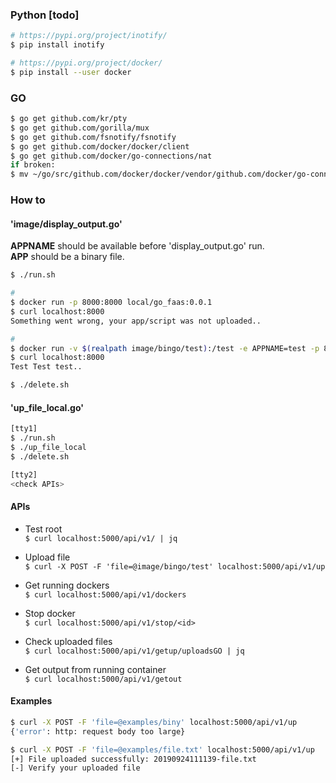 ### Python [todo]
```sh
# https://pypi.org/project/inotify/
$ pip install inotify

# https://pypi.org/project/docker/
$ pip install --user docker
```

### GO
```sh
$ go get github.com/kr/pty
$ go get github.com/gorilla/mux
$ go get github.com/fsnotify/fsnotify
$ go get github.com/docker/docker/client
$ go get github.com/docker/go-connections/nat
if broken: 
$ mv ~/go/src/github.com/docker/docker/vendor/github.com/docker/go-connections/nat /tmp
```

### How to

#### 'image/display_output.go'
**APPNAME** should be available before 'display_output.go' run.  
**APP** should be a binary file.  

```sh
$ ./run.sh

#
$ docker run -p 8000:8000 local/go_faas:0.0.1
$ curl localhost:8000
Something went wrong, your app/script was not uploaded..

#
$ docker run -v $(realpath image/bingo/test):/test -e APPNAME=test -p 8000:8000 local/go_faas:0.0.1
$ curl localhost:8000
Test Test test..

$ ./delete.sh
```

#### 'up_file_local.go'
```sh
[tty1]
$ ./run.sh
$ ./up_file_local
$ ./delete.sh

[tty2] 
<check APIs>
```

#### APIs
- Test root  
`$ curl localhost:5000/api/v1/ | jq`

- Upload file  
`$ curl -X POST -F 'file=@image/bingo/test' localhost:5000/api/v1/up`

- Get running dockers  
`$ curl localhost:5000/api/v1/dockers`

- Stop docker  
`$ curl localhost:5000/api/v1/stop/<id>`

- Check uploaded files  
`$ curl localhost:5000/api/v1/getup/uploadsGO | jq`

- Get output from running container  
`$ curl localhost:5000/api/v1/getout`

#### Examples
```sh
$ curl -X POST -F 'file=@examples/biny' localhost:5000/api/v1/up
{'error': http: request body too large}

$ curl -X POST -F 'file=@examples/file.txt' localhost:5000/api/v1/up
[+] File uploaded successfully: 20190924111139-file.txt
[-] Verify your uploaded file
```
